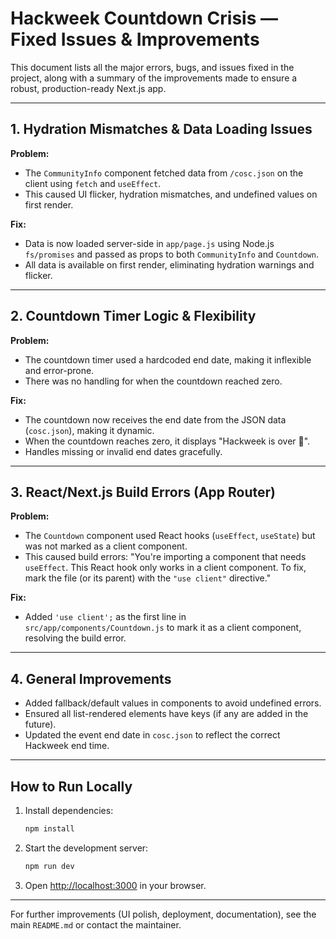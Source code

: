 # Hackweek Countdown Crisis — Fixed Issues & Improvements

This document lists all the major errors, bugs, and issues fixed in the project, along with a summary of the improvements made to ensure a robust, production-ready Next.js app.

---

## 1. Hydration Mismatches & Data Loading Issues

**Problem:**
- The `CommunityInfo` component fetched data from `/cosc.json` on the client using `fetch` and `useEffect`.
- This caused UI flicker, hydration mismatches, and undefined values on first render.

**Fix:**
- Data is now loaded server-side in `app/page.js` using Node.js `fs/promises` and passed as props to both `CommunityInfo` and `Countdown`.
- All data is available on first render, eliminating hydration warnings and flicker.

---

## 2. Countdown Timer Logic & Flexibility

**Problem:**
- The countdown timer used a hardcoded end date, making it inflexible and error-prone.
- There was no handling for when the countdown reached zero.

**Fix:**
- The countdown now receives the end date from the JSON data (`cosc.json`), making it dynamic.
- When the countdown reaches zero, it displays "Hackweek is over 🎉".
- Handles missing or invalid end dates gracefully.

---

## 3. React/Next.js Build Errors (App Router)

**Problem:**
- The `Countdown` component used React hooks (`useEffect`, `useState`) but was not marked as a client component.
- This caused build errors: "You're importing a component that needs `useEffect`. This React hook only works in a client component. To fix, mark the file (or its parent) with the `"use client"` directive."

**Fix:**
- Added `'use client';` as the first line in `src/app/components/Countdown.js` to mark it as a client component, resolving the build error.

---

## 4. General Improvements
- Added fallback/default values in components to avoid undefined errors.
- Ensured all list-rendered elements have keys (if any are added in the future).
- Updated the event end date in `cosc.json` to reflect the correct Hackweek end time.

---

## How to Run Locally
1. Install dependencies:
   ```bash
   npm install
   ```
2. Start the development server:
   ```bash
   npm run dev
   ```
3. Open [http://localhost:3000](http://localhost:3000) in your browser.

---

For further improvements (UI polish, deployment, documentation), see the main `README.md` or contact the maintainer. 